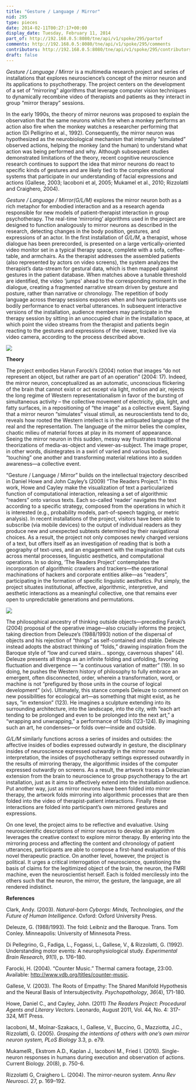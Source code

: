 ```yaml
---
title: "Gesture / Language / Mirror"
nid: 295
type: pieces
date: 2014-02-11T00:27:17+00:00
display_date: Tuesday, February 11, 2014
part_of: http://192.168.0.5:8080/tne/api/v1/spoke/295/partof
comments: http://192.168.0.5:8080/tne/api/v1/spoke/295/comments
contributors: http://192.168.0.5:8080/tne/api/v1/spoke/295/contributors
draft: false
---
```


*Gesture / Language / Mirror* is a multimedia research project and series of installations that explores neuroscience’s concept of the mirror neuron and its applications to psychotherapy. The project centers on the development of a set of “mirroring” algorithms that leverage computer vision techniques to dynamically recombine video of therapists and patients as they interact in group “mirror therapy” sessions.

In the early 1990s, the theory of mirror neurons was proposed to explain the observation that the same neurons which fire when a monkey performs an action also fire when the monkey watches a researcher performing that action (Di Pelligrino et al., 1992). Consequently, the mirror neuron was hypothesized as the neurobiological mechanism that internally “simulated” observed actions, helping the monkey (and the human) to understand what action was being performed and why. Although subsequent studies demonstrated limitations of the theory, recent cognitive neuroscience research continues to support the idea that mirror neurons do react to specific kinds of gestures and are likely tied to the complex emotional systems that participate in our understanding of facial expressions and actions (Gallese, 2003; Iacoboni et al, 2005; Mukamel et al., 2010; Rizzolatti and Craighero, 2004).

*Gesture / Language / Mirror(G/L/M)* explores the mirror neuron both as a rich metaphor for embodied interaction and as a research agenda responsible for new models of patient-therapist interaction in group psychotherapy. The real-time ‘mirroring’ algorithms used in the project are designed to function analogously to mirror neurons as described in the research, detecting changes in the body position, gestures, and expressions of an actor. In the first installation of *G/L/M*, a therapist, whose dialogue has been prerecorded, is presented on a large vertically-oriented video monitor set in a typical therapy space, complete with a sofa, coffee-table, and armchairs. As the therapist addresses the assembled patients (also represented by actors on video screens), the system analyzes the therapist’s data-stream for gestural data, which is then mapped against gestures in the patient database. When matches above a tunable threshold are identified, the video 'jumps' ahead to the corresponding moment in the dialogue, creating a fragmented narrative stream driven by gesture and posture, rather than narrative or chronology. The repetition of body language across therapy sessions exposes when and how participants use bodily performance to enact verbal utterances. In subsequent interactive versions of the installation, audience members may participate in the therapy session by sitting in an unoccupied chair in the installation space, at which point the video streams from the therapist and patients begin reacting to the gestures and expressions of the viewer, tracked live via video camera, according to the process described above.

![](http://mediacommons.futureofthebook.org/tne/sites/mediacommons.futureofthebook.org.tne/files/images/gesturemnimstallation2014.jpg)

**Theory**

The project embodies Harun Farocki’s (2004) notion that images “do not represent an object, but rather are part of an operation” (2004: 17). Indeed, the mirror neuron, conceptualized as an automatic, unconscious flickering of the brain that cannot exist or act except via light, motion and air, rejects the long regime of Western representationalism in favor of the bursting of simultaneous activity – the collective movement of electricity, glia, light, and fatty surfaces, in a repositioning of “the image” as a collective event. Saying that a mirror neuron “simulates” visual stimuli, as neuroscientists tend to do, reveals how rooted the Western intellect is in the antiquated language of the real and the representation. The language of the mirror belies the complex, chaotic milieu of material forces at play in its moment of appearance. Seeing the mirror neuron in this sudden, messy way frustrates traditional theorizations of media-as-object and viewer-as-subject. The image proper, in other words, disintegrates in a swirl of varied and various bodies, “touching” one another and transforming material relations into a sudden awareness—a collective event.

“Gesture / Language / Mirror” builds on the intellectual trajectory described in Daniel Howe and John Cayley’s (2009) “The Readers Project.” In this work, Howe and Cayley make the visualization of text a particularized function of computational interaction, releasing a set of algorithmic “readers” onto various texts. Each so-called ‘reader’ navigates the text according to a specific strategy, composed from the operations in which it is interested (e.g., probability models, part-of-speech tagging, or metric analysis). In recent installations of the project, visitors have been able to subscribe (via mobile devices) to the output of individual readers as they produce new and unexpected subtexts determined by their navigational choices. As a result, the project not only composes newly charged versions of a text, but offers itself as an investigation of reading that is both a geography of text-ures, and an engagement with the imagination that cuts across mental processes, linguistic aesthetics, and computational operations. In so doing, ‘The Readers Project’ contemplates the incorporation of algorithmic crawlers and trackers—the operational machinations of hackers and corporate entities alike—as “readers”, participating in the formation of specific linguistic aesthetics. Put simply, the project situates institutional, affective, algorithmic, interpretive, and aesthetic interactions as a meaningful collective, one that remains ever open to unpredictable generations and permutations.

![](http://mediacommons.futureofthebook.org/tne/sites/mediacommons.futureofthebook.org.tne/files/images/readersproject2012.jpg)

The philosophical ancestry of thinking outside objects—preceding Faroki’s (2004) proposal of the operative image—also crucially informs the project, taking direction from Deleuze’s (1988/1993) notion of the dispersal of objects and his rejection of “things” as self-contained and stable. Deleuze instead adopts the abstract thinking of “folds,” drawing inspiration from the Baroque style of “low and curved stairs… spongy, cavernous shapes” (4). Deleuze presents all things as an infinite folding and unfolding, favoring fluctuation and divergence — “a continuous variation of matter” (19). In so doing, he pushes the Western history of philosophy to fully embrace an emergent, often disconnected, order, wherein a transformation, word, or machine is not “prefigured by those units in the course of logical development” (xiv). Ultimately, this stance compels Deleuze to comment on new possibilities for ecological art—as something that might exist, as he says, “in extension” (123). He imagines a sculpture extending into its surrounding architecture, into the landscape, into the city, with “each art tending to be prolonged and even to be prolonged into the next art,” a “wrapping and unwrapping,” a performance of folds (123-124). By imagining such an art, he condenses—or folds over—inside and outside.

*G/L/M* similarly functions across a series of insides and outsides: the affective insides of bodies expressed outwardly in gesture, the disciplinary insides of neuroscience expressed outwardly in the mirror neuron interpretation, the insides of psychotherapy settings expressed outwardly in the results of mirroring therapy, the algorithmic insides of the computer expressed outwardly on screens. As a result, the artwork traces a Deleuzian extension from the brain to neuroscience to group psychotherapy to the art installation, just as it aims to affectively extend into the installation audience. Put another way, just as mirror neurons have been folded into mirror therapy, the artwork folds mirroring into algorithmic processes that are then folded into the video of therapist-patient interactions. Finally these interactions are folded into participant’s own mirrored gestures and expressions.

On one level, the project aims to be reflective and evaluative. Using neuroscientific descriptions of mirror neurons to develop an algorithm leverages the creative context to explore mirror therapy. By entering into the mirroring process and affecting the content and chronology of patient utterances, participants are able to compose a first-hand evaluation of this novel therapeutic practice. On another level, however, the project is political. It urges a critical interrogation of neuroscience, questioning the basis of claims for the legitimized object of the brain, the neuron, the FMRI machine, even the neuroscientist herself. Each is folded mercilessly into the others such that the neuron, the mirror, the gesture, the language, are all rendered indistinct.

**References**

Clark, Andy. (2003). *Natural-born Cyborgs: Minds, Technologies, and the Future of Human Intelligence*. Oxford: Oxford University Press.

Deleuze, G. (1988/1993). The fold: Leibniz and the Baroque. Trans. Tom Conley. Minneapolis: University of Minnesota Press.

Di Pellegrino, G., Fadiga, L., Fogassi, L., Gallese, V., &amp; Rizzolatti, G. (1992). Understanding motor events: A neurophysiological study. *Experimental Brain Research*, *91*(1), p. 176–180.

Farocki, H. (2004). “Counter Music.” Thermal camera footage, 23:00. Available: <http://www.vdb.org/titles/counter-music>.

Gallese, V. (2003). The Roots of Empathy: The Shared Manifold Hypothesis and the Neural Basis of Intersubjectivity. *Psychopathology*, *36*(4), 171-180.

Howe, Daniel C., and Cayley, John. (2011) *The Readers Project: Procedural Agents and Literary Vectors*. Leonardo, August 2011, Vol. 44, No. 4: 317-324, MIT Press.

Iacoboni, M., Molnar-Szakacs, I., Gallese, V., Buccino, G., Mazziotta, J.C., Rizzolatti, G. (2005). *Grasping the intentions of others with one’s own mirror neuron system, PLoS Biology* 3.3, p. e79.

MukamelR., Ekstrom A.D., Kaplan J., Iacoboni M., Fried I. (2010). Single-neuron responses in humans during execution and observation of actions. Current Biology. 20(8), p. 750-6.

Rizzolatti G, Craighero L. (2004). The mirror-neuron system. *Annu Rev Neurosci*. 27, p. 169–192.
